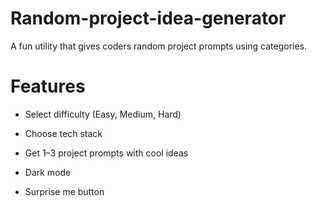 # Random-project-idea-generator
A fun utility that gives coders random project prompts using categories.

# Features
- Select difficulty (Easy, Medium, Hard)

- Choose tech stack

- Get 1–3 project prompts with cool ideas

- Dark mode

- Surprise me button
